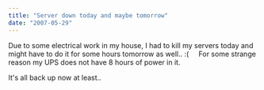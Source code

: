 ```yaml
---
title: "Server down today and maybe tomorrow"
date: "2007-05-29"
---
```


Due to some electrical work in my house, I had to kill my servers today and might have to do it for some hours tomorrow as well.. :(     For some strange reason my UPS does not have 8 hours of power in it.

It's all back up now at least..

